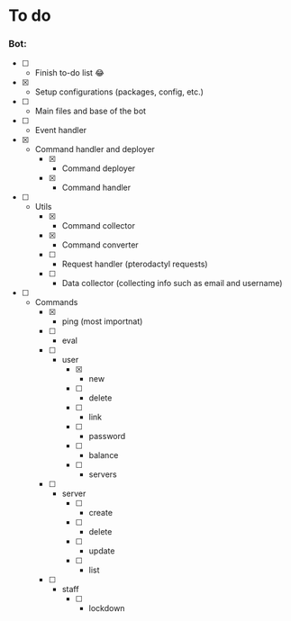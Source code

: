 # To do
### Bot:
- [ ] - Finish to-do list 😂
- [x] - Setup configurations (packages, config, etc.)
- [ ] - Main files and base of the bot
- [ ] - Event handler
- [x] - Command handler and deployer
    - [x] - Command deployer
    - [x] - Command handler
- [ ] - Utils
    - [x] - Command collector
    - [x] - Command converter
    - [ ] - Request handler (pterodactyl requests)
    - [ ] - Data collector (collecting info such as email and username)
- [ ] - Commands
    - [x] - ping (most importnat)
    - [ ] - eval
    - [ ] - user
        - [x] - new
        - [ ] - delete
        - [ ] - link
        - [ ] - password
        - [ ] - balance
        - [ ] - servers
    - [ ] - server
        - [ ] - create
        - [ ] - delete
        - [ ] - update
        - [ ] - list
    - [ ] - staff 
        - [ ] - lockdown
